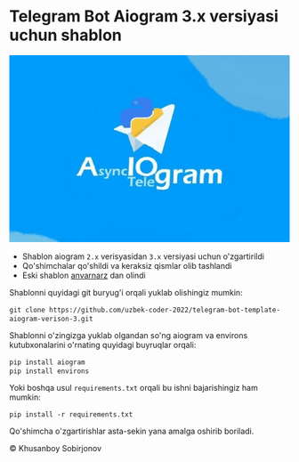 # Telegram Bot Aiogram 3.x versiyasi uchun shablon

<img src="aiogram-image.png">

+ Shablon aiogram `2.x` verisyasidan `3.x` versiyasi uchun o'zgartirildi
+ Qo'shimchalar qo'shildi va keraksiz qismlar olib tashlandi
+ Eski shablon [anvarnarz](https://github.com/anvarnarz/mukammal-bot-paid) dan olindi

Shablonni quyidagi git buryug'i orqali yuklab olishingiz mumkin:
 
     
    git clone https://github.com/uzbek-coder-2022/telegram-bot-template-aiogram-verison-3.git


Shablonni o'zingizga yuklab olgandan so'ng aiogram va environs kutubxonalarini o'rnating quyidagi buyruqlar orqali: 

    pip install aiogram
    pip install environs

Yoki boshqa usul `requirements.txt` orqali bu ishni bajarishingiz ham mumkin:

    pip install -r requirements.txt


Qo'shimcha o'zgartirishlar asta-sekin yana amalga oshirib boriladi.

©️ Khusanboy Sobirjonov